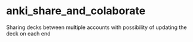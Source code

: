 # anki_share_and_colaborate
Sharing decks between multiple accounts with possibility of updating the deck on each end
